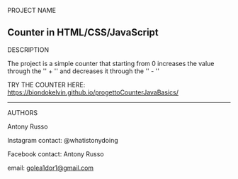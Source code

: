 
PROJECT NAME 

Counter in HTML/CSS/JavaScript
-----------------------------------------------------------------------

DESCRIPTION

The project is a simple counter that starting from 0 increases the value through the '' + '' and decreases it through the '' - ''

TRY THE COUNTER HERE:
https://biondokelvin.github.io/progettoCounterJavaBasics/

-----------------------------------------------------


AUTHORS

Antony Russo

Instagram contact: @whatistonydoing

Facebook contact: Antony Russo

email: golea1dor1@gmail.com
